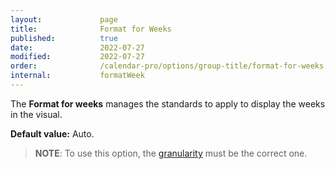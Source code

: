 ```yaml
---
layout:             page
title:              Format for Weeks
published:          true
date:               2022-07-27
modified:           2022-07-27
order:              /calendar-pro/options/group-title/format-for-weeks
internal:           formatWeek
---
```

The **Format for weeks** manages the standards to apply to display the weeks in the visual.

**Default value:** Auto.

> **NOTE**: To use this option, the [granularity](../../features/granularities.md) must be the correct one.
